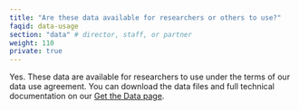 ```yaml
---
title: "Are these data available for researchers or others to use?"
faqid: data-usage
section: "data" # director, staff, or partner
weight: 110
private: true
---
```

Yes. These data are available for researchers to use under the terms of our data use agreement. You can download the data files and full technical documentation on our <a href="/get-the-data">Get the Data page</a>.

